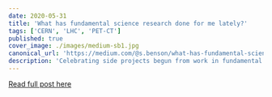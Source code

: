 ```yaml
---
date: 2020-05-31
title: 'What has fundamental science research done for me lately?'
tags: ['CERN', 'LHC', 'PET-CT']
published: true
cover_image: ./images/medium-sb1.jpg
canonical_url: 'https://medium.com/@s.benson/what-has-fundamental-science-research-done-for-me-lately-81e3debb08ac'
description: 'Celebrating side projects begun from work in fundamental science research'
---
```

[Read full post here](https://medium.com/@s.benson/what-has-fundamental-science-research-done-for-me-lately-81e3debb08ac)